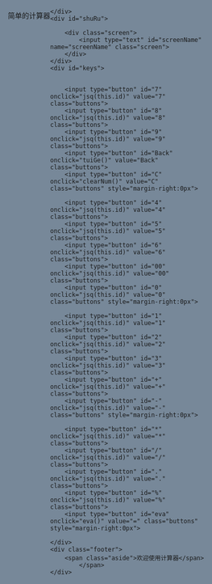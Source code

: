 
<!DOCTYPE html>
<html>
<head>
<title></title>
 <style>
        /*Basic reset*/
*{
    margin:0;
    padding:0;
    box-sizing: border-box;
    font:  14px Arial,sans-serif;
}
html{
    height:100%;
    background-color:lightslategrey;
}

#calculator{
    margin: 15px auto;
    width:330px;
    height:400px;
    border: 1px solid lightgray;
    background-color:darkgrey;
    padding:15px;
}

/*LOGO*/
.LOGO{
    height:20px;

}
.LOGO .name{
    float:left;
    line-height:30px;
}
.LOGO .verson{
    float:right;
    line-height:30px;
}
/*screen*/
#shuRu{
    margin-top:15px;
}
.screen{
    margin-top:5px;
    width:300px;
    height:40px;
    text-align: right;
    padding-right:10px;
    font-size:20px;
}
#keys{
    border:1px solid lightgray;
    height:223px;
    margin-top:25px;
    padding:8px;
}
#keys .last{
    margin-right:0px;
}
.footer{
    margin-top:20px;
    height:20px;
}
.footer .link{
    float:right;
}

#keys .buttons{
    float:left;
    width: 42px;
    height: 36px;
    text-align:center;
    background-color:lightgray;
    margin: 0 17px 20px 0;
}
    </style>
       
<script>

        var num = 0;  // 定义第一个输入的数据

        function jsq(num) {

            //获取当前输入

            if(num=="%"){

                document.getElementById('screenName').value=Math.round(document.getElementById('screenName').value)/100;

            }else{

                document.getElementById('screenName').value += document.getElementById(num).value;

            }

        }

        function eva() {

            //计算输入结果

            document.getElementById("screenName").value = eval(document.getElementById("screenName").value);

        }

        function clearNum() {

            //清0

            document.getElementById("screenName").value = null;

            document.getElementById("screenName").focus();

        }

        function tuiGe() {

            //退格

            var arr = document.getElementById("screenName");

            arr.value = arr.value.substring(0, arr.value.length - 1);

        }

    </script>
<body>
<div id="calculator">
    <div class="LOGO">
        <span class="name">简单的计算器</span>
       
    </div>
    <div id="shuRu">
     
        <div class="screen">
            <input type="text" id="screenName" name="screenName" class="screen">
        </div>
    </div>
    <div id="keys">
     
   
        <input type="button" id="7" onclick="jsq(this.id)" value="7" class="buttons">
        <input type="button" id="8" onclick="jsq(this.id)" value="8" class="buttons">
        <input type="button" id="9" onclick="jsq(this.id)" value="9" class="buttons">
        <input type="button" id="Back" onclick="tuiGe()" value="Back" class="buttons">
        <input type="button" id="C" onclick="clearNum()" value="C" class="buttons" style="margin-right:0px">
   
        <input type="button" id="4" onclick="jsq(this.id)" value="4" class="buttons">
        <input type="button" id="5" onclick="jsq(this.id)" value="5" class="buttons">
        <input type="button" id="6" onclick="jsq(this.id)" value="6" class="buttons">
        <input type="button" id="00" onclick="jsq(this.id)" value="00" class="buttons">
        <input type="button" id="0" onclick="jsq(this.id)" value="0" class="buttons" style="margin-right:0px">

        <input type="button" id="1" onclick="jsq(this.id)" value="1" class="buttons">
        <input type="button" id="2" onclick="jsq(this.id)" value="2" class="buttons">
        <input type="button" id="3" onclick="jsq(this.id)" value="3" class="buttons">
        <input type="button" id="+" onclick="jsq(this.id)" value="+" class="buttons">
        <input type="button" id="-" onclick="jsq(this.id)" value="-" class="buttons" style="margin-right:0px">
  
        <input type="button" id="*" onclick="jsq(this.id)" value="*" class="buttons">
        <input type="button" id="/" onclick="jsq(this.id)" value="/" class="buttons"> 
        <input type="button" id="." onclick="jsq(this.id)" value="." class="buttons">
        <input type="button" id="%" onclick="jsq(this.id)" value="%" class="buttons">
        <input type="button" id="eva" onclick="eva()" value="=" class="buttons" style="margin-right:0px">
       
    </div>
    <div class="footer">
        <span class="aside">欢迎使用计算器</span>
            </span>
    </div>
</div>

</body>



